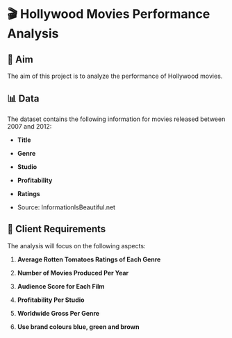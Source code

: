 # 🎬 Hollywood Movies Performance Analysis

## 🎯 Aim
The aim of this project is to analyze the performance of Hollywood movies.

## 📊 Data
The dataset contains the following information for movies released between 2007 and 2012:
- **Title**
- **Genre**
- **Studio**
- **Profitability**
- **Ratings**

- Source: InformationIsBeautiful.net

## 📝 Client Requirements
The analysis will focus on the following aspects:

1. **Average Rotten Tomatoes Ratings of Each Genre**

2. **Number of Movies Produced Per Year**

3. **Audience Score for Each Film**

4. **Profitability Per Studio**

5. **Worldwide Gross Per Genre**
   
6. **Use brand colours blue, green and brown**



